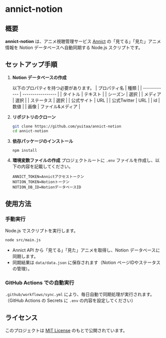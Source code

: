 # annict-notion

## 概要

**annict-notion** は、アニメ視聴管理サービス [Annict](https://annict.com/) の「見てる」「見た」アニメ情報を Notion データベースへ自動同期する Node.js スクリプトです。

## セットアップ手順

1. **Notion データベースの作成**

   以下のプロパティを持つ必要があります。
   | プロパティ名 | 種類 |
   | ------------ | ----------------- |
   | タイトル | テキスト |
   | シーズン | 選択 |
   | メディア | 選択 |
   | ステータス | 選択 |
   | 公式サイト | URL |
   | 公式Twitter | URL |
   | id | 数値 |
   | 画像 | ファイル&メディア |

2. **リポジトリのクローン**

   ```sh
   git clone https://github.com/yuitaa/annict-notion
   cd annict-notion
   ```

3. **依存パッケージのインストール**

   ```sh
   npm install
   ```

4. **環境変数ファイルの作成**
   プロジェクトルートに `.env` ファイルを作成し、以下の内容を記載してください。
   ```
   ANNICT_TOKEN=Annictアクセストークン
   NOTION_TOKEN=Notionトークン
   NOTION_DB_ID=NotionデータベースID
   ```

## 使用方法

### 手動実行

Node.js でスクリプトを実行します。

```sh
node src/main.js
```

- Annict API から「見てる」「見た」アニメを取得し、Notion データベースに同期します。
- 同期結果は `data/data.json` に保存されます（Notion ページIDやステータスの管理）。

### GitHub Actions での自動実行

`.github/workflows/sync.yml` により、毎日自動で同期処理が実行されます。
（GitHub Actions の Secrets に `.env` の内容を設定してください）

## ライセンス

このプロジェクトは [MIT License](LICENCE) のもとで公開されています。

